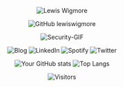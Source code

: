 <div align="center">

![Lewis Wigmore](https://img.shields.io/badge/lewiswigmore-12100E?style=for-the-badge&logoColor=white&link=https://github.com/lewiswigmore)

![GitHub lewiswigmore](https://img.shields.io/badge/Github-12100E?style=for-the-badge&logo=github&logoColor=white&link=https://github.com/lewiswigmore)

![Security-GIF](https://media.giphy.com/media/v1.Y2lkPTc5MGI3NjExM213NDB6d3l0bG9ya2I4bWNndnR4MGVycmphbjJjb3huaWNtMTlyaCZlcD12MV9pbnRlcm5hbF9naWZfYnlfaWQmY3Q9Zw/tlGD7PDy1w8fK/giphy.gif) 

![Blog](https://img.shields.io/badge/Blog-12100E?style=for-the-badge&logo=html5&logoColor=white)
![LinkedIn](https://img.shields.io/badge/LinkedIn-0077B5?style=for-the-badge&logo=linkedin&logoColor=white&link=https://uk.linkedin.com/in/lewiswigmore)
![Spotify](https://img.shields.io/badge/Spotify-%231ED760.svg?&style=for-the-badge&logo=spotify&logoColor=white&link=https://open.spotify.com/user/wiggyboyo?si=c7026891c8b84fd8)
![Twitter](https://img.shields.io/badge/Twitter-1DA1F2?style=for-the-badge&logo=twitter&logoColor=white&link=https://twitter.com/lewsecurity)

![Your GitHub stats](https://github-readme-stats.vercel.app/api?username=lewiswigmore&show_icons=true&hide=prs,contribs&theme=dark&bg_color=00000000&hide_border=true&hide_title=true)
![Top Langs](https://github-readme-stats.vercel.app/api/top-langs/?username=lewiswigmore&layout=compact&theme=dark&bg_color=00000000&hide_border=true&hide_title=true)


![Visitors](https://visitor-badge.laobi.icu/badge?page_id=lewiswigmore.lewiswigmore)

</div>